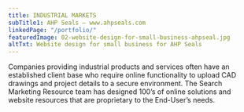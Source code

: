 ```yaml
---
title: INDUSTRIAL MARKETS
subTitle1: AHP Seals – www.ahpseals.com
linkedPage: "/portfolio/"
featuredImage: 02-website-design-for-small-business-ahpseal.jpg
altTxt: Website design for small business for AHP Seals
---
```


Companies providing industrial products and services often have an established client base who require online functionality to upload CAD drawings and project details to a secure environment. The Search Marketing Resource team has designed 100’s of online solutions and website resources that are proprietary to the End-User’s needs.
